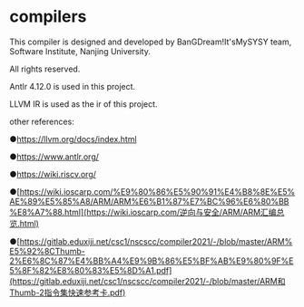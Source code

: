 # compilers

This compiler is designed and developed by BanGDream!It'sMySYSY team, Software Institute, Nanjing University.

All rights reserved.

Antlr 4.12.0 is used in this project.

LLVM IR is used as the ir of this project.

other references:

●https://llvm.org/docs/index.html

●https://www.antlr.org/

●https://wiki.riscv.org/

●[https://wiki.ioscarp.com/%E9%80%86%E5%90%91%E4%B8%8E%E5%AE%89%E5%85%A8/ARM/ARM%E6%B1%87%E7%BC%96%E6%80%BB%E8%A7%88.html](https://wiki.ioscarp.com/逆向与安全/ARM/ARM汇编总览.html)

●[https://gitlab.eduxiji.net/csc1/nscscc/compiler2021/-/blob/master/ARM%E5%92%8CThumb-2%E6%8C%87%E4%BB%A4%E9%9B%86%E5%BF%AB%E9%80%9F%E5%8F%82%E8%80%83%E5%8D%A1.pdf](https://gitlab.eduxiji.net/csc1/nscscc/compiler2021/-/blob/master/ARM和Thumb-2指令集快速参考卡.pdf)
